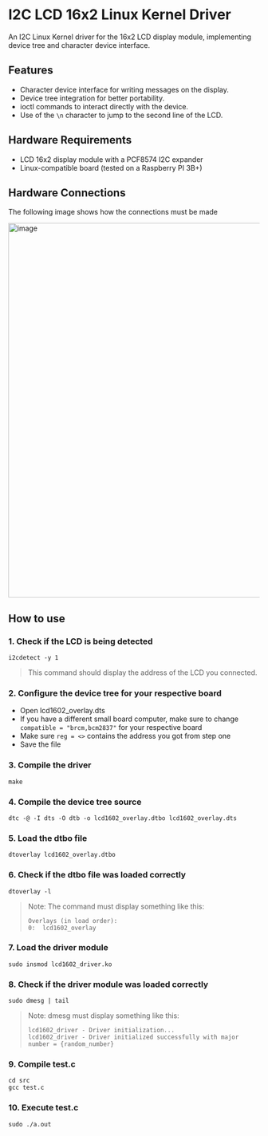 # I2C LCD 16x2 Linux Kernel Driver

An I2C Linux Kernel driver for the 16x2 LCD display module, implementing device tree and character device interface.

## Features

- Character device interface for writing messages on the display.
- Device tree integration for better portability.
- ioctl commands to interact directly with the device.
- Use of the `\n` character to jump to the second line of the LCD.

## Hardware Requirements

- LCD 16x2 display module with a PCF8574 I2C expander
- Linux-compatible board (tested on a Raspberry PI 3B+)

## Hardware Connections

The following image shows how the connections must be made

<img width="1189" height="751" alt="image" src="https://github.com/user-attachments/assets/263b1420-b406-49fd-a804-6d221e83dbce" />

## How to use

### 1. Check if the LCD is being detected
```
i2cdetect -y 1
```
> This command should display the address of the LCD you connected.

### 2. Configure the device tree for your respective board
- Open lcd1602_overlay.dts
- If you have a different small board computer, make sure to change `compatible = "brcm,bcm2837"` for your respective board
- Make sure `reg = <>` contains the address you got from step one
- Save the file

### 3. Compile the driver
```
make
```

### 4. Compile the device tree source
```
dtc -@ -I dts -O dtb -o lcd1602_overlay.dtbo lcd1602_overlay.dts
```

### 5. Load the dtbo file
```
dtoverlay lcd1602_overlay.dtbo
```

### 6. Check if the dtbo file was loaded correctly
```
dtoverlay -l
```
> Note: The command must display something like this:
> ```
> Overlays (in load order):
> 0:  lcd1602_overlay
> ```

### 7. Load the driver module
```
sudo insmod lcd1602_driver.ko
```

### 8. Check if the driver module was loaded correctly
```
sudo dmesg | tail
```
> Note: dmesg must display something like this:
> ```
> lcd1602_driver - Driver initialization...
> lcd1602_driver - Driver initialized successfully with major number = {random_number}
> ```

### 9. Compile test.c 
```
cd src
gcc test.c
```

### 10. Execute test.c
```
sudo ./a.out
```
